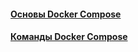 #### [Основы Docker Compose](compose-basics/compose-basics.md)
#### [Команды Docker Compose](compose-commands/compose-commands.md)
